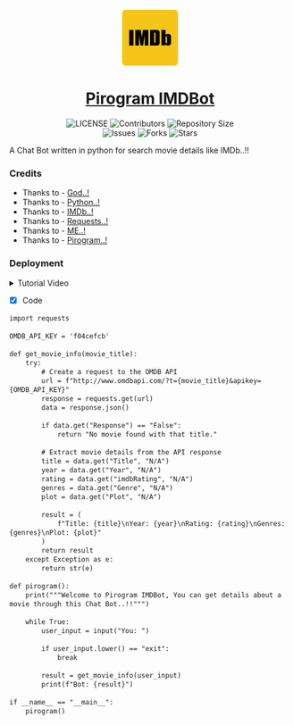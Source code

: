 <p align="center">
<img style="width:100px; height:100px;" src="IMDb Logo.png" alt="Pirogram-IMDBot Logo">
</p>

<h1 align="center">
<a href="https://github.com/MAXPy-IND/Pirogram-IMDBot">Pirogram IMDBot</a>
</h1>

<p align="center">
    <img src="https://img.shields.io/github/license/MAXPy-IND/Pirogram-IMDBot?style=for-the-badge&logo=appveyor" alt="LICENSE">
    <img src="https://img.shields.io/github/contributors/MAXPy-IND/Pirogram-IMDBot?style=for-the-badge&logo=appveyor" alt="Contributors">
    <img src="https://img.shields.io/github/repo-size/MAXPy-IND/Pirogram-IMDBot?style=for-the-badge&logo=appveyor" alt="Repository Size"> <br>
    <img src="https://img.shields.io/github/issues/MAXPy-IND/Pirogram-IMDBot?style=for-the-badge&logo=appveyor" alt="Issues">
    <img src="https://img.shields.io/github/forks/MAXPy-IND/Pirogram-IMDBot?style=for-the-badge&logo=appveyor" alt="Forks">
    <img src="https://img.shields.io/github/stars/MAXPy-IND/Pirogram-IMDBot?style=for-the-badge&logo=appveyor" alt="Stars">
</p>

A Chat Bot written in python for search movie details like IMDb..!!


### Credits

- Thanks to - [God..!](https://en.wikipedia.org/wiki/God)
- Thanks to - [Python..!](www.python.org)
- Thanks to - [IMDb..!](http://www.imdb.com/)
- Thanks to - [Requests..!](https://requests.readthedocs.io/0)
- Thanks to - [ME..!](https://github.com/MAXPy-IND)
- Thanks to - [Pirogram..!](https://tt.me/maxpy)


### Deployment

<details><summary>Tutorial Video</summary>
<p>
<br>
alt="Pirogram-IMDBot Logo">
</p>
</details>

- [x] Code

```
import requests

OMDB_API_KEY = 'f04cefcb'

def get_movie_info(movie_title):
    try:
        # Create a request to the OMDB API
        url = f"http://www.omdbapi.com/?t={movie_title}&apikey={OMDB_API_KEY}"
        response = requests.get(url)
        data = response.json()

        if data.get("Response") == "False":
            return "No movie found with that title."

        # Extract movie details from the API response
        title = data.get("Title", "N/A")
        year = data.get("Year", "N/A")
        rating = data.get("imdbRating", "N/A")
        genres = data.get("Genre", "N/A")
        plot = data.get("Plot", "N/A")

        result = (
            f"Title: {title}\nYear: {year}\nRating: {rating}\nGenres: {genres}\nPlot: {plot}"
        )
        return result
    except Exception as e:
        return str(e)

def pirogram():
    print("""Welcome to Pirogram IMDBot, You can get details about a movie through this Chat Bot..!!""")

    while True:
        user_input = input("You: ")

        if user_input.lower() == "exit":
            break

        result = get_movie_info(user_input)
        print(f"Bot: {result}")

if __name__ == "__main__":
    pirogram()
```    


